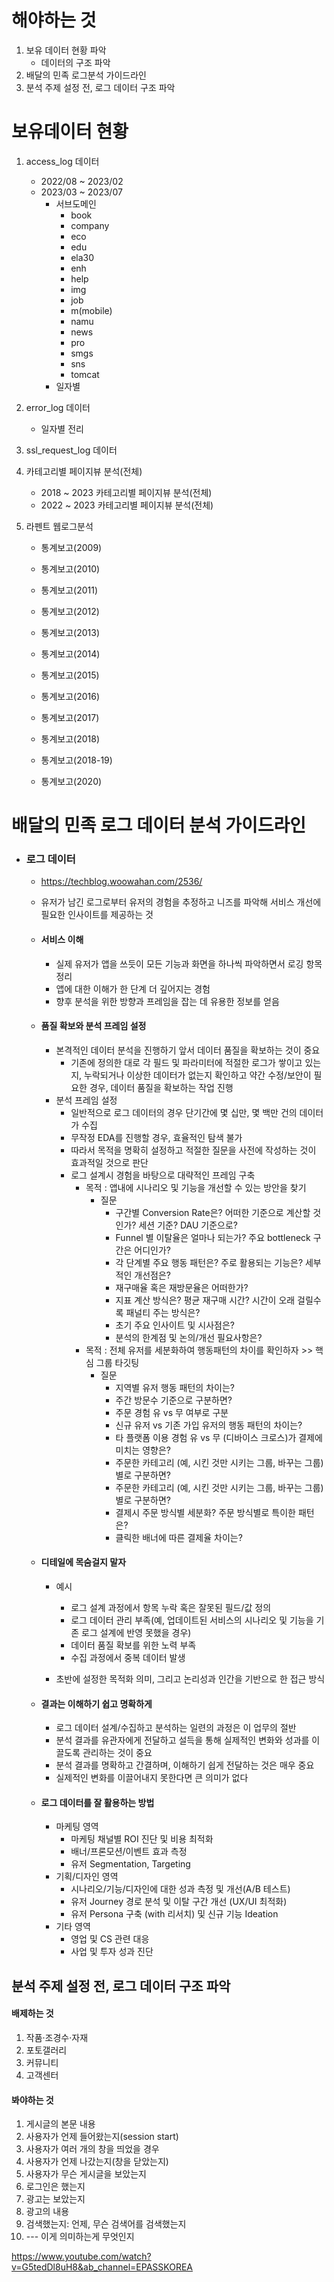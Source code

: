 # 해야하는 것

1. 보유 데이터 현황 파악
   * 데이터의 구조 파악 
2. 배달의 민족 로그분석 가이드라인
3. 분석 주제 설정 전, 로그 데이터 구조 파악

# 보유데이터 현황

1. access_log 데이터

   * 2022/08 ~ 2023/02
   * 2023/03 ~ 2023/07
     * 서브도메인
       * book
       * company
       * eco
       * edu
       * ela30
       * enh
       * help
       * img
       * job
       * m(mobile)
       * namu
       * news
       * pro
       * smgs
       * sns
       * tomcat
     * 일자별

2. error_log 데이터

   * 일자별 전리

3. ssl_request_log 데이터

4. 카테고리별 페이지뷰 분석(전체)

   * 2018 ~ 2023 카테고리별 페이지뷰 분석(전체)
   * 2022 ~ 2023 카테고리별 페이지뷰 분석(전체)

5. 라펜트 웹로그분석

   * 통계보고(2009)

   * 통계보고(2010)

   * 통계보고(2011)

   * 통계보고(2012)

   * 통계보고(2013)

   * 통계보고(2014)

   * 통계보고(2015)

   * 통계보고(2016)

   * 통계보고(2017)

   * 통계보고(2018)

   * 통계보고(2018-19)

   * 통계보고(2020)

     

     

# 배달의 민족 로그 데이터 분석 가이드라인

* ### 로그 데이터

  * https://techblog.woowahan.com/2536/

  * 유저가 남긴 로그로부터 유저의 경험을 추정하고 니즈를 파악해 서비스 개선에 필요한 인사이트를 제공하는 것

  * #### 서비스 이해

    * 실제 유저가 앱을 쓰듯이 모든 기능과 화면을 하나씩 파악하면서 로깅 항목 정리
    * 앱에 대한 이해가 한 단계 더 깊어지는 경험
    * 향후 분석을 위한 방향과 프레임을 잡는 데 유용한 정보를 얻음

  * #### 품질 확보와 분석 프레임 설정

    * 본격적인 데이터 분석을 진행하기 앞서 데이터 품질을 확보하는 것이 중요
      * 기존에 정의한 대로 각 필드 및 파라미터에 적절한 로그가 쌓이고 있는지, 누락되거나 이상한 데이터가 없는지 확인하고 약간 수정/보안이 필요한 경우, 데이터 품질을 확보하는 작업 진행
    * 분석 프레임 설정
      * 일반적으로 로그 데이터의 경우 단기간에 몇 십만, 몇 백만 건의 데이터가 수집
      * 무작정 EDA를 진행할 경우, 효율적인 탐색 불가
      * 따라서 목적을 명확히 설정하고 적절한 질문을 사전에 작성하는 것이 효과적일 것으로 판단
      * 로그 설계시 경험을 바탕으로 대략적인 프레임 구축
        * 목적 : 앱내에 시나리오 및 기능을 개선할 수 있는 방안을 찾기
          * 질문
            * 구간별 Conversion Rate은? 어떠한 기준으로 계산할 것인가? 세션 기준? DAU 기준으로?
            * Funnel 별 이탈율은 얼마나 되는가? 주요 bottleneck 구간은 어디인가?
            * 각 단계별 주요 행동 패턴은? 주로 활용되는 기능은? 세부적인 개선점은?
            * 재구매율 혹은 재방문율은 어떠한가?
            * 지표 계산 방식은? 평균 재구매 시간? 시간이 오래 걸릴수록 패널티 주는 방식은?
            * 초기 주요 인사이트 및 시사점은?
            * 분석의 한계점 및 논의/개선 필요사항은?
        * 목적 : 전체 유저를 세분화하여 행동패턴의 차이를 확인하자 >> 핵심 그룹 타깃팅
          * 질문
            * 지역별 유저 행동 패턴의 차이는?
            * 주간 방문수 기준으로 구분하면?
            * 주문 경험 유 vs 무 여부로 구분
            * 신규 유저 vs 기존 가입 유저의 행동 패턴의 차이는?
            * 타 플랫폼 이용 경험 유 vs 무 (디바이스 크로스)가 결제에 미치는 영향은?
            * 주문한 카테고리 (예, 시킨 것만 시키는 그룹, 바꾸는 그룹) 별로 구분하면?
            * 주문한 카테고리 (예, 시킨 것만 시키는 그룹, 바꾸는 그룹)별로 구분하면?
            * 결제시 주문 방식별 세분화? 주문 방식별로 특이한 패턴은?
            * 클릭한 배너에 따른 결제율 차이는?

  * #### 디테일에 목숨걸지 말자

    * 예시
      * 로그 설계 과정에서 항목 누락 혹은 잘못된 필드/값 정의
      * 로그 데이터 관리 부족(예, 업데이트된 서비스의 시나리오 및 기능을 기존 로그 설계에 반영 못했을 경우)
      * 데이터 품질 확보를 위한 노력 부족
      * 수집 과정에서 중복 데이터 발생

    * 초반에 설정한 목적화 의미, 그리고 논리성과 인간을 기반으로 한 접근 방식

  * #### 결과는 이해하기 쉽고 명확하게

    * 로그 데이터 설계/수집하고 분석하는 일련의 과정은 이 업무의 절반
    * 분석 결과를 유관자에게 전달하고 설득을 통해 실제적인 변화와 성과를 이끌도록 관리하는 것이 중요
    * 분석 결과를 명확하고 간결하며, 이해하기 쉽게 전달하는 것은 매우 중요
    * 실제적인 변화를 이끌어내지 못한다면 큰 의미가 없다

  * #### 로그 데이터를 잘 활용하는 방법

    * 마케팅 영역
      * 마케팅 채널별 ROI 진단 및 비용 최적화
      * 배너/프론모션/이벤트 효과 측정
      * 유저 Segmentation, Targeting
    * 기획/디자인 영역
      * 시나리오/기능/디자인에 대한 성과 측정 및 개선(A/B 테스트)
      * 유저 Journey 경로 분석 및 이탈 구간 개선 (UX/UI 최적화)
      * 유저 Persona 구축 (with 리서치) 및 신규 기능 Ideation
    * 기타 영역
      * 영업 및 CS 관련 대응
      * 사업 및 투자 성과 진단



## 분석 주제 설정 전, 로그 데이터 구조 파악

#### 배제하는 것

1. 작품·조경수·자재
2. 포토갤러리
3. 커뮤니티
4. 고객센터

#### 봐야하는 것

1. 게시글의 본문 내용
2. 사용자가 언제 들어왔는지(session start)
3. 사용자가 여러 개의 창을 띄었을 경우
4. 사용자가 언제 나갔는지(창을 닫았는지)
5. 사용자가 무슨 게시글을 보았는지
6. 로그인은 했는지
7. 광고는 보았는지
8. 광고의 내용
9. 검색했는지: 언제, 무슨 검색어를 검색했는지
10. --- 이게 의미하는게 무엇인지







https://www.youtube.com/watch?v=G5tedDl8uH8&ab_channel=EPASSKOREA